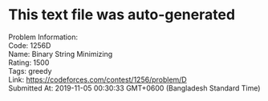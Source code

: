 # This text file was auto-generated  
  
Problem Information:  
Code: 1256D  
Name: Binary String Minimizing  
Rating: 1500  
Tags: greedy  
Link: https://codeforces.com/contest/1256/problem/D  
Submitted At: 2019-11-05 00:30:33 GMT+0600 (Bangladesh Standard Time)  
